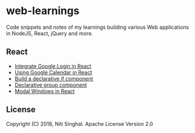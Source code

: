 # web-learnings

Code snippets and notes of my learnings building various Web applications
in NodeJS, React, jQuery and more.

## React

* [Integrate Google Login in React](https://github.com/nsinghal12/react-learnings/blob/master/2018/09-sep/react-google-login.md)
* [Using Google Calendar in React](https://github.com/nsinghal12/react-learnings/blob/master/2018/09-sep/react-google-calendar.md)
* [Build a declarative if component](https://github.com/nsinghal12/web-learnings/blob/master/2018/09-sep/declarative-if-component.md)
* [Declarative group component](https://github.com/nsinghal12/web-learnings/blob/master/2018/09-sep/declarative-group-component.md)
* [Modal Windows in React](https://github.com/nsinghal12/web-learnings/blob/master/2018/09-sep/modal-windows-react.md)

## License

Copyright (C) 2018, Niti Singhal. Apache License Version 2.0
